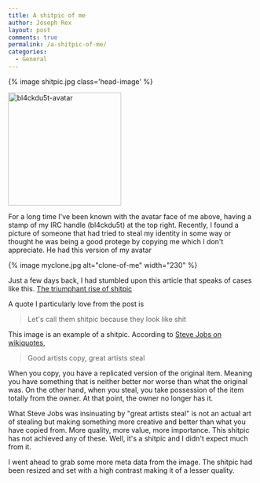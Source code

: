 ```yaml
---
title: A shitpic of me
author: Joseph Rex
layout: post
comments: true
permalink: /a-shitpic-of-me/
categories:
  - General
---
```

{% image shitpic.jpg class='head-image' %}

<img src="http://images.ostrich-dev.com/profile.jpg" alt="bl4ckdu5t-avatar" width="230" />

For a long time I've been known with the avatar face of me above, having a stamp of my IRC handle (bl4ckdu5t) at the top right. Recently, I found a picture of someone that had tried to steal my identity in some way or thought he was being a good protege by copying me which I don't appreciate. He had this version of my avatar

{% image myclone.jpg alt="clone-of-me" width="230" %}

Just a few days back, I had stumbled upon this article that speaks of cases like this. <a href="http://www.theawl.com/2014/12/the-triumphant-rise-of-the-shitpic" target="_blank">The triumphant rise of shitpic</a>

A quote I particularly love from the post is

> Let's call them shitpic because they look like shit

This image is an example of a shitpic. According to <a href="http://en.wikiquote.org/wiki/Steve_Jobs" target="_blank">Steve Jobs on wikiquotes</a>,

> Good artists copy, great artists steal

When you copy, you have a replicated version of the original item. Meaning you have something that is neither better nor worse than what the original was. On the other hand, when you steal, you take possession of the item totally from the owner. At that point, the owner no longer has it.

What Steve Jobs was insinuating by "great artists steal" is not an actual art of stealing but making something more creative and better than what you have copied from. More quality, more value, more importance. This shitpic has not achieved any of these. Well, it's a shitpic and I didn't expect much from it.

I went ahead to grab some more meta data from the image. The shitpic had been resized and set with a high contrast making it of a lesser quality.

[1]: http://josephrex.me/wp-content/uploads/2014/12/2116d74791809a1752397ccac313aa1b08899a75.jpg
